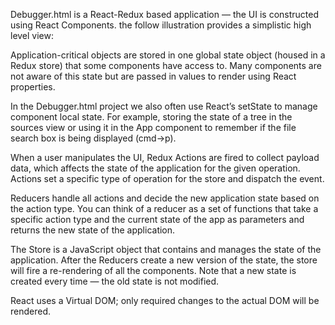 Debugger.html is a React-Redux based application — the UI is constructed using React Components. the follow illustration provides a simplistic high level view:


Application-critical objects are stored in one global state object (housed in a Redux store) that some components have access to. Many components are not aware of this state but are passed in values to render using React properties.

In the Debugger.html project we also often use React’s setState to manage component local state. For example, storing the state of a tree in the sources view or using it in the App component to remember if the file search box is being displayed (cmd->p).

When a user manipulates the UI, Redux Actions are fired to collect payload data, which affects the state of the application for the given operation. Actions set a specific type of operation for the store and dispatch the event.

Reducers handle all actions and decide the new application state based on the action type. You can think of a reducer as a set of functions that take a specific action type and the current state of the app as parameters and returns the new state of the application.

The Store is a JavaScript object that contains and manages the state of the application. After the Reducers create a new version of the state, the store will fire a re-rendering of all the components. Note that a new state is created every time — the old state is not modified.

React uses a Virtual DOM; only required changes to the actual DOM will be rendered.